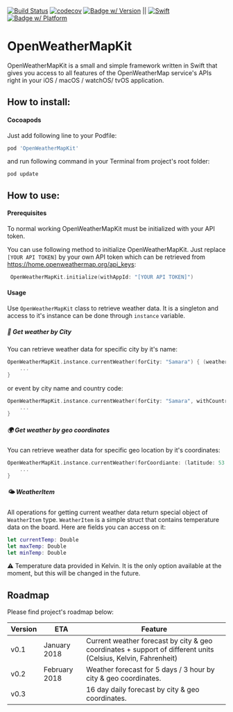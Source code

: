 [![Build Status](https://travis-ci.org/anverbogatov/OpenWeatherMapKit.svg?branch=master)](https://travis-ci.org/anverbogatov/OpenWeatherMapKit)
[![codecov](https://codecov.io/gh/anverbogatov/OpenWeatherMapKit/branch/master/graph/badge.svg)](https://codecov.io/gh/anverbogatov/OpenWeatherMapKit)
[![Badge w/ Version](https://cocoapod-badges.herokuapp.com/v/OpenWeatherMapKit/badge.png)](https://cocoadocs.org/docsets/OpenWeatherMapKit)
||
[![Swift](https://img.shields.io/badge/swift-4.0-orange.svg)](https://img.shields.io/badge/swift-4.0-orange.svg)
[![Badge w/ Platform](https://cocoapod-badges.herokuapp.com/p/OpenWeatherMapKit/badge.svg)](https://cocoadocs.org/docsets/OpenWeatherMapKit)

# OpenWeatherMapKit
OpenWeatherMapKit is a small and simple framework written in Swift that gives you access to all features of the OpenWeatherMap service's APIs right in your iOS / macOS / watchOS/ tvOS application.

## How to install:

#### Cocoapods
Just add following line to your Podfile:
```ruby
pod 'OpenWeatherMapKit'
```
and run following command in your Terminal from project's root folder:
```shell
pod update
```

## How to use:

#### Prerequisites
To normal working OpenWeatherMapKit must be initialized with your API token.

You can use following method to initialize OpenWeatherMapKit. Just replace `[YOUR API TOKEN]` by your own API token which can be retrieved from https://home.openweathermap.org/api_keys:
```swift
 OpenWeatherMapKit.initialize(withAppId: "[YOUR API TOKEN]")
```

#### Usage
Use `OpenWeatherMapKit` class to retrieve weather data. It is a singleton and access to it's instance can be done through `instance` variable.

##### 🌇 Get weather by City
You can retrieve weather data for specific city by it's name:
```swift
OpenWeatherMapKit.instance.currentWeather(forCity: "Samara") { (weatherItem, error) in
    ...
}
```
or event by city name and country code:
```swift
OpenWeatherMapKit.instance.currentWeather(forCity: "Samara", withCountryCode: "ru") { (weatherItem, error) in
    ...
}
```

##### 🌍 Get weather by geo coordinates
You can retrieve weather data for specific geo location by it's coordinates:
```swift
OpenWeatherMapKit.instance.currentWeather(forCoordiante: (latitude: 53.2610313, longitude: 50.0579958)) { (weatherItem, error) in
    ...
}
```

##### 🌤 WeatherItem
All operations for getting current weather data return special object of `WeatherItem` type. `WeatherItem` is a simple struct that contains temperature data on the board. Here are fields you can access on it:
```swift
let currentTemp: Double
let maxTemp: Double
let minTemp: Double
```
⚠️ Temperature data provided in Kelvin. It is the only option available at the moment, but this will be changed in the future.

## Roadmap
Please find project's roadmap below:

| Version | ETA | Feature |
| ------- | --- | ------- |
| v0.1    | January 2018 | Current weather forecast by city & geo coordinates + support of different units (Celsius, Kelvin, Fahrenheit) |
| v0.2 | February 2018 | Weather forecast for 5 days / 3 hour by city & geo coordinates. |
| v0.3 | | 16 day daily forecast by city & geo coordinates. |
